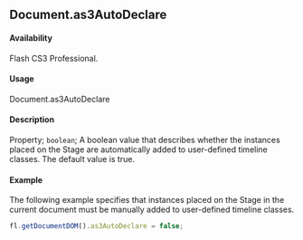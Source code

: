 ## Document.as3AutoDeclare

#### Availability

Flash CS3 Professional.

#### Usage

Document.as3AutoDeclare

#### Description

Property; `boolean`; A boolean value that describes whether the instances placed on the Stage are automatically added to user-defined timeline classes. The default value is true.

#### Example

The following example specifies that instances placed on the Stage in the current document must be manually added to user-defined timeline classes.

```javascript
fl.getDocumentDOM().as3AutoDeclare = false;
```
